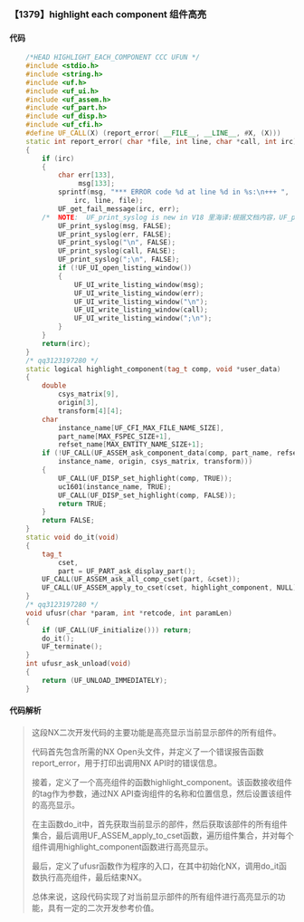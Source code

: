 ### 【1379】highlight each component 组件高亮

#### 代码

```cpp
    /*HEAD HIGHLIGHT_EACH_COMPONENT CCC UFUN */  
    #include <stdio.h>  
    #include <string.h>  
    #include <uf.h>  
    #include <uf_ui.h>  
    #include <uf_assem.h>  
    #include <uf_part.h>  
    #include <uf_disp.h>  
    #include <uf_cfi.h>  
    #define UF_CALL(X) (report_error( __FILE__, __LINE__, #X, (X)))  
    static int report_error( char *file, int line, char *call, int irc)  
    {  
        if (irc)  
        {  
            char err[133],  
                 msg[133];  
            sprintf(msg, "*** ERROR code %d at line %d in %s:\n+++ ",  
                irc, line, file);  
            UF_get_fail_message(irc, err);  
        /*  NOTE:  UF_print_syslog is new in V18 里海译:根据文档内容，UF_print_syslog是V18版本新增的功能，用于打印系统日志。 */  
            UF_print_syslog(msg, FALSE);  
            UF_print_syslog(err, FALSE);  
            UF_print_syslog("\n", FALSE);  
            UF_print_syslog(call, FALSE);  
            UF_print_syslog(";\n", FALSE);  
            if (!UF_UI_open_listing_window())  
            {  
                UF_UI_write_listing_window(msg);  
                UF_UI_write_listing_window(err);  
                UF_UI_write_listing_window("\n");  
                UF_UI_write_listing_window(call);  
                UF_UI_write_listing_window(";\n");  
            }  
        }  
        return(irc);  
    }  
    /* qq3123197280 */  
    static logical highlight_component(tag_t comp, void *user_data)  
    {  
        double  
            csys_matrix[9],  
            origin[3],  
            transform[4][4];  
        char  
            instance_name[UF_CFI_MAX_FILE_NAME_SIZE],  
            part_name[MAX_FSPEC_SIZE+1],  
            refset_name[MAX_ENTITY_NAME_SIZE+1];  
        if (!UF_CALL(UF_ASSEM_ask_component_data(comp, part_name, refset_name,  
            instance_name, origin, csys_matrix, transform)))  
        {  
            UF_CALL(UF_DISP_set_highlight(comp, TRUE));  
            uc1601(instance_name, TRUE);  
            UF_CALL(UF_DISP_set_highlight(comp, FALSE));  
            return TRUE;  
        }  
        return FALSE;  
    }  
    static void do_it(void)  
    {  
        tag_t  
            cset,  
            part = UF_PART_ask_display_part();  
        UF_CALL(UF_ASSEM_ask_all_comp_cset(part, &cset));  
        UF_CALL(UF_ASSEM_apply_to_cset(cset, highlight_component, NULL));  
    }  
    /* qq3123197280 */  
    void ufusr(char *param, int *retcode, int paramLen)  
    {  
        if (UF_CALL(UF_initialize())) return;  
        do_it();  
        UF_terminate();  
    }  
    int ufusr_ask_unload(void)  
    {  
        return (UF_UNLOAD_IMMEDIATELY);  
    }

```

#### 代码解析

> 这段NX二次开发代码的主要功能是高亮显示当前显示部件的所有组件。
>
> 代码首先包含所需的NX Open头文件，并定义了一个错误报告函数report_error，用于打印出调用NX API时的错误信息。
>
> 接着，定义了一个高亮组件的函数highlight_component。该函数接收组件的tag作为参数，通过NX API查询组件的名称和位置信息，然后设置该组件的高亮显示。
>
> 在主函数do_it中，首先获取当前显示的部件，然后获取该部件的所有组件集合，最后调用UF_ASSEM_apply_to_cset函数，遍历组件集合，并对每个组件调用highlight_component函数进行高亮显示。
>
> 最后，定义了ufusr函数作为程序的入口，在其中初始化NX，调用do_it函数执行高亮组件，最后结束NX。
>
> 总体来说，这段代码实现了对当前显示部件的所有组件进行高亮显示的功能，具有一定的二次开发参考价值。
>
